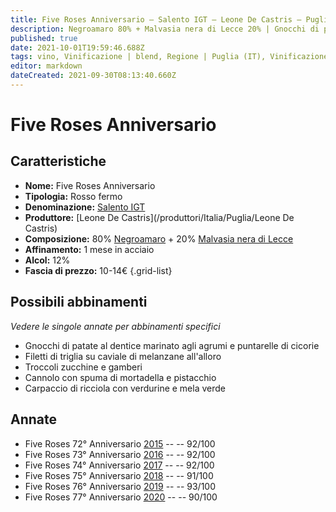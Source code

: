 ```yaml
---
title: Five Roses Anniversario – Salento IGT – Leone De Castris – Puglia (IT) – 10-14€ – 4★-5★
description: Negroamaro 80% + Malvasia nera di Lecce 20% | Gnocchi di patate al dentice – Filetti di triglia – Troccoli zucchine e gamberi – Cannolo con spuma di mortadella e pistacchio – Carpaccio di ricciola
published: true
date: 2021-10-01T19:59:46.688Z
tags: vino, Vinificazione | blend, Regione | Puglia (IT), Vinificazione | rosato, Vinificazione | fermo, Valutazioni | 5 stelle, negroamaro, Prezzi | 10-14€, malvasia nera di lecce, gnocchi di patate al dentice, filetti di triglia, troccoli zucchine e gamberi, cannolo con spuma di mortadella e pistacchio, carpaccio di ricciola
editor: markdown
dateCreated: 2021-09-30T08:13:40.660Z
---
```


# Five Roses Anniversario

## Caratteristiche
- **Nome:** Five Roses Anniversario
- **Tipologia:** Rosso fermo
- **Denominazione:** [Salento IGT](/denominazioni/Italia/Puglia/IGT/Salento)
- **Produttore:** [Leone De Castris](/produttori/Italia/Puglia/Leone De Castris) 
- **Composizione:** 80% [Negroamaro](/vitigni/Italia/bacca-nera/negroamaro) + 20% [Malvasia nera di Lecce](/vitigni/Italia/bacca-nera/malvasia-nera-di-lecce)
- **Affinamento:** 1 mese in acciaio
- **Alcol:** 12%
- **Fascia di prezzo:** 10-14€
{.grid-list}



## Possibili abbinamenti
*Vedere le singole annate per abbinamenti specifici*

- Gnocchi di patate al dentice marinato agli agrumi e puntarelle di cicorie
- Filetti di triglia su caviale di melanzane all'alloro
- Troccoli zucchine e gamberi
- Cannolo con spuma di mortadella e pistacchio
- Carpaccio di ricciola con verdurine e mela verde

## Annate
- Five Roses 72° Anniversario [2015](vini/Italia/Puglia/Leone-De-Castris/Five-Roses-Anniversario/2015) -- <span class="star-4"></span> -- 92/100
- Five Roses 73° Anniversario [2016](vini/Italia/Puglia/Leone-De-Castris/Five-Roses-Anniversario/2016) -- <span class="star-5"></span> -- 92/100
- Five Roses 74° Anniversario [2017](vini/Italia/Puglia/Leone-De-Castris/Five-Roses-Anniversario/2017) -- <span class="star-5"></span> -- 92/100
- Five Roses 75° Anniversario [2018](vini/Italia/Puglia/Leone-De-Castris/Five-Roses-Anniversario/2018) -- <span class="star-5"></span> -- 91/100
- Five Roses 76° Anniversario [2019](vini/Italia/Puglia/Leone-De-Castris/Five-Roses-Anniversario/2019) -- <span class="star-4"></span> -- 93/100
- Five Roses 77° Anniversario [2020](vini/Italia/Puglia/Leone-De-Castris/Five-Roses-Anniversario/2020) -- <span class="star-4"></span> -- 90/100